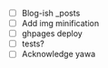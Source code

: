 - [ ] Blog-ish _posts
- [ ] Add img minification
- [ ] ghpages deploy
- [ ] tests?
- [ ] Acknowledge yawa
